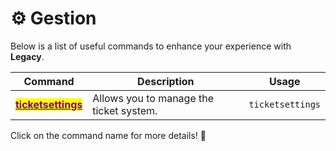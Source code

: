 # ⚙️ Gestion

Below is a list of useful commands to enhance your experience with **Legacy**.

| Command                                                                     | Description                             | Usage            |
| --------------------------------------------------------------------------- | --------------------------------------- | ---------------- |
| [<mark style="color:purple;">**ticketsettings**</mark>](ticket-settings.md) | Allows you to manage the ticket system. | `ticketsettings` |

Click on the command name for more details! 🚀
